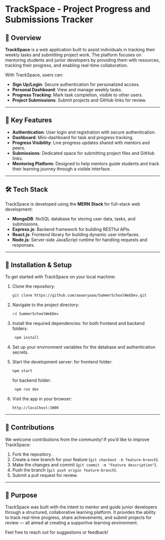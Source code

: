 # TrackSpace - Project Progress and Submissions Tracker

## 🚀 Overview

**TrackSpace** is a web application built to assist individuals in tracking their weekly tasks and submitting project work. The platform focuses on mentoring students and junior developers by providing them with resources, tracking their progress, and enabling real-time collaboration.

With TrackSpace, users can:
- **Sign Up/Login**: Secure authentication for personalized access.
- **Personal Dashboard**: View and manage weekly tasks.
- **Progress Tracking**: Mark task completion, visible to other users.
- **Project Submissions**: Submit projects and GitHub links for review.

---

## 🔑 Key Features

- **Authentication**: User login and registration with secure authentication.
- **Dashboard**: Mini-dashboard for task and progress tracking.
- **Progress Visibility**: Live progress updates shared with mentors and peers.
- **Submissions**: Dedicated space for submitting project files and GitHub links.
- **Mentoring Platform**: Designed to help mentors guide students and track their learning journey through a visible interface.

---

## 🛠️ Tech Stack

TrackSpace is developed using the **MERN Stack** for full-stack web development:

- **MongoDB**: NoSQL database for storing user data, tasks, and submissions.
- **Express.js**: Backend framework for building RESTful APIs.
- **React.js**: Frontend library for building dynamic user interfaces.
- **Node.js**: Server-side JavaScript runtime for handling requests and responses.

---

## 📝 Installation & Setup

To get started with TrackSpace on your local machine:

1. Clone the repository:
    ```bash
    git clone https://github.com/aaaaryaaa/SummerSchoolWebDev.git
    ```

2. Navigate to the project directory:
    ```bash
    cd SummerSchoolWebDev
    ```

3. Install the required dependencies:
    for both frontend and backend folders:
   ```bash
    npm install
    ```

5. Set up your environment variables for the database and authentication secrets.

6. Start the development server:
    for frontend folder:
    ```bash
    npm start
    ```
    for backend folder:
   ```bash
    npm run dev
   ```

7. Visit the app in your browser:
    ```
    http://localhost:3000
    ```

---

## 🤝 Contributions

We welcome contributions from the community! If you’d like to improve TrackSpace:

1. Fork the repository.
2. Create a new branch for your feature (`git checkout -b feature-branch`).
3. Make the changes and commit (`git commit -m "Feature description"`).
4. Push the branch (`git push origin feature-branch`).
5. Submit a pull request for review.

---

## 🎯 Purpose

TrackSpace was built with the intent to mentor and guide junior developers through a structured, collaborative learning platform. It provides the ability to track real-time progress, share achievements, and submit projects for review — all aimed at creating a supportive learning environment.

Feel free to reach out for suggestions or feedback!

